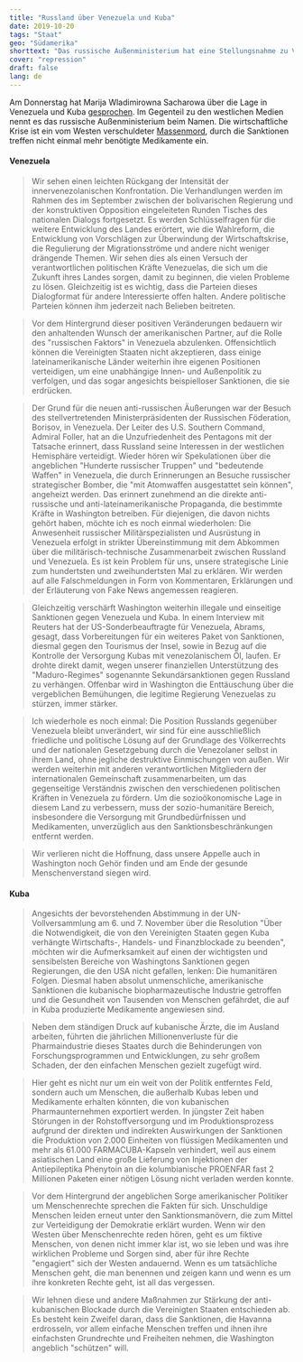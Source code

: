 ```yaml
---
title: "Russland über Venezuela und Kuba"
date: 2019-10-20
tags: "Staat"
geo: "Südamerika"
shorttext: "Das russische Außenministerium hat eine Stellungsnahme zu Venezuela und Kuba veröffentlicht, wo anstatt westliche rosa Brille Fakten genannt werden."
cover: "repression"
draft: false
lang: de
---
```


Am Donnerstag hat Marija Wladimirowna Sacharowa über die Lage in Venezuela und Kuba [gesprochen](http://www.mid.ru/ru/press_service/spokesman/briefings/-/asset_publisher/D2wHaWMCU6Od/content/id/3856722?p_p_id=101_INSTANCE_D2wHaWMCU6Od&_101_INSTANCE_D2wHaWMCU6Od_languageId=en_GB#10 "Briefing by Foreign Ministry Spokesperson Maria Zakharova, Moscow, October 17, 2019"). Im Gegenteil zu den westlichen Medien nennt es das russische Außenministerium beim Namen. Die wirtschaftliche Krise ist ein vom Westen verschuldeter [Massenmord](https://www.telesurenglish.net/news/US-Sanctions-Killed-Over-40000-Venezuelans-Since-2017-20190425-0015.html "US Sanctions Killed Over 40,000 Venezuelans Since 2017"), durch die Sanktionen treffen nicht einmal mehr benötigte Medikamente ein.

#### Venezuela

> Wir sehen einen leichten Rückgang der Intensität der innervenezolanischen Konfrontation. Die Verhandlungen werden im Rahmen des im September zwischen der bolivarischen Regierung und der konstruktiven Opposition eingeleiteten Runden Tisches des nationalen Dialogs fortgesetzt. Es werden Schlüsselfragen für die weitere Entwicklung des Landes erörtert, wie die Wahlreform, die Entwicklung von Vorschlägen zur Überwindung der Wirtschaftskrise, die Regulierung der Migrationsströme und andere nicht weniger drängende Themen. Wir sehen dies als einen Versuch der verantwortlichen politischen Kräfte Venezuelas, die sich um die Zukunft ihres Landes sorgen, damit zu beginnen, die vielen Probleme zu lösen. Gleichzeitig ist es wichtig, dass die Parteien dieses Dialogformat für andere Interessierte offen halten. Andere politische Parteien können ihm jederzeit nach Belieben beitreten.

> Vor dem Hintergrund dieser positiven Veränderungen bedauern wir den anhaltenden Wunsch der amerikanischen Partner, auf die Rolle des "russischen Faktors" in Venezuela abzulenken. Offensichtlich können die Vereinigten Staaten nicht akzeptieren, dass einige lateinamerikanische Länder weiterhin ihre eigenen Positionen verteidigen, um eine unabhängige Innen- und Außenpolitik zu verfolgen, und das sogar angesichts beispielloser Sanktionen, die sie erdrücken.

> Der Grund für die neuen anti-russischen Äußerungen war der Besuch des stellvertretenden Ministerpräsidenten der Russischen Föderation, Borisov, in Venezuela. Der Leiter des U.S. Southern Command, Admiral Foller, hat an die Unzufriedenheit des Pentagons mit der Tatsache erinnert, dass Russland seine Interessen in der westlichen Hemisphäre verteidigt. Wieder hören wir Spekulationen über die angeblichen "Hunderte russischer Truppen" und "bedeutende Waffen" in Venezuela, die durch Erinnerungen an Besuche russischer strategischer Bomber, die "mit Atomwaffen ausgestattet sein können", angeheizt werden. Das erinnert zunehmend an die direkte anti-russische und anti-lateinamerikanische Propaganda, die bestimmte Kräfte in Washington betreiben. Für diejenigen, die davon nichts gehört haben, möchte ich es noch einmal wiederholen: Die Anwesenheit russischer Militärspezialisten und Ausrüstung in Venezuela erfolgt in strikter Übereinstimmung mit dem Abkommen über die militärisch-technische Zusammenarbeit zwischen Russland und Venezuela. Es ist kein Problem für uns, unsere strategische Linie zum hundertsten und zweihundertsten Mal zu erklären. Wir werden auf alle Falschmeldungen in Form von Kommentaren, Erklärungen und der Erläuterung von Fake News angemessen reagieren.

> Gleichzeitig verschärft Washington weiterhin illegale und einseitige Sanktionen gegen Venezuela und Kuba. In einem Interview mit Reuters hat der US-Sonderbeauftragte für Venezuela, Abrams, gesagt, dass Vorbereitungen für ein weiteres Paket von Sanktionen, diesmal gegen den Tourismus der Insel, sowie in Bezug auf die Kontrolle der Versorgung Kubas mit venezolanischem Öl, laufen. Er drohte direkt damit, wegen unserer finanziellen Unterstützung des "Maduro-Regimes" sogenannte Sekundärsanktionen gegen Russland zu verhängen. Offenbar wird in Washington die Enttäuschung über die vergeblichen Bemühungen, die legitime Regierung Venezuelas zu stürzen, immer stärker.

> Ich wiederhole es noch einmal: Die Position Russlands gegenüber Venezuela bleibt unverändert, wir sind für eine ausschließlich friedliche und politische Lösung auf der Grundlage des Völkerrechts und der nationalen Gesetzgebung durch die Venezolaner selbst in ihrem Land, ohne jegliche destruktive Einmischungen von außen. Wir werden weiterhin mit anderen verantwortlichen Mitgliedern der internationalen Gemeinschaft zusammenarbeiten, um das gegenseitige Verständnis zwischen den verschiedenen politischen Kräften in Venezuela zu fördern. Um die sozioökonomische Lage in diesem Land zu verbessern, muss der sozio-humanitäre Bereich, insbesondere die Versorgung mit Grundbedürfnissen und Medikamenten, unverzüglich aus den Sanktionsbeschränkungen entfernt werden.

> Wir verlieren nicht die Hoffnung, dass unsere Appelle auch in Washington noch Gehör finden und am Ende der gesunde Menschenverstand siegen wird.

#### Kuba

> Angesichts der bevorstehenden Abstimmung in der UN-Vollversammlung am 6. und 7. November über die Resolution "Über die Notwendigkeit, die von den Vereinigten Staaten gegen Kuba verhängte Wirtschafts-, Handels- und Finanzblockade zu beenden", möchten wir die Aufmerksamkeit auf einen der wichtigsten und sensibelsten Bereiche von Washingtons Sanktionen gegen Regierungen, die den USA nicht gefallen, lenken: Die humanitären Folgen. Diesmal haben absolut unmenschliche, amerikanische Sanktionen die kubanische biopharmazeutische Industrie getroffen und die Gesundheit von Tausenden von Menschen gefährdet, die auf in Kuba produzierte Medikamente angewiesen sind.

> Neben dem ständigen Druck auf kubanische Ärzte, die im Ausland arbeiten, führten die jährlichen Millionenverluste für die Pharmaindustrie dieses Staates durch die Behinderungen von Forschungsprogrammen und Entwicklungen, zu sehr großem Schaden, der den einfachen Menschen gezielt zugefügt wird.

> Hier geht es nicht nur um ein weit von der Politik entferntes Feld, sondern auch um Menschen, die außerhalb Kubas leben und Medikamente erhalten könnten, die von kubanischen Pharmaunternehmen exportiert werden. In jüngster Zeit haben Störungen in der Rohstoffversorgung und im Produktionsprozess aufgrund der direkten und indirekten Auswirkungen der Sanktionen die Produktion von 2.000 Einheiten von flüssigen Medikamenten und mehr als 61.000 FARMACUBA-Kapseln verhindert, weil aus einem asiatischen Land eine große Lieferung von Injektionen der Antiepileptika Phenytoin an die kolumbianische PROENFAR fast 2 Millionen Paketen einer nötigen Lösung nicht verladen werden konnte.

> Vor dem Hintergrund der angeblichen Sorge amerikanischer Politiker um Menschenrechte sprechen die Fakten für sich. Unschuldige Menschen leiden erneut unter den Sanktionsmanövern, die zum Mittel zur Verteidigung der Demokratie erklärt wurden. Wenn wir den Westen über Menschenrechte reden hören, geht es um fiktive Menschen, von denen nicht immer klar ist, wo sie leben und was ihre wirklichen Probleme und Sorgen sind, aber für ihre Rechte "engagiert" sich der Westen andauernd. Wenn es um tatsächliche Menschen geht, die man benennen und zeigen kann und wenn es um ihre konkreten Rechte geht, ist all das vergessen.

> Wir lehnen diese und andere Maßnahmen zur Stärkung der anti-kubanischen Blockade durch die Vereinigten Staaten entschieden ab. Es besteht kein Zweifel daran, dass die Sanktionen, die Havanna erdrosseln, vor allem einfache Menschen treffen und ihnen ihre einfachsten Grundrechte und Freiheiten nehmen, die Washington angeblich "schützen" will.
